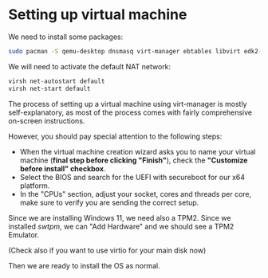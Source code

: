 # Setting up virtual machine

We need to install some packages:

```Bash
sudo pacman -S qemu-desktop dnsmasq virt-manager ebtables libvirt edk2-ovmf swtpm
```

We will need to activate the default NAT network:

```Bash
virsh net-autostart default
virsh net-start default
```

The process of setting up a virtual machine using virt-manager is mostly self-explanatory, as most of the process comes with fairly comprehensive on-screen instructions.

However, you should pay special attention to the following steps:

- When the virtual machine creation wizard asks you to name your virtual machine (**final step before clicking "Finish"**), check the **"Customize before install" checkbox**.
- Select the BIOS and search for the UEFI with secureboot for our x64 platform.
- In the "CPUs" section, adjust your socket, cores and threads per core, make sure to verify you are sending the correct setup.

Since we are installing Windows 11, we need also a TPM2.
Since we installed _swtpm_, we can "Add Hardware" and we should see a TPM2 Emulator.

(Check also if you want to use virtio for your main disk now)

Then we are ready to install the OS as normal.